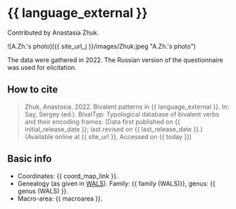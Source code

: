 # {{ language_external }}
Contributed by Anastasia Zhuk. 

![A.Zh.'s photo]({{ site_url_j }}/images/Zhuk.jpeg "A.Zh.'s photo")

The data were gathered in 2022. The Russian version of the questionnaire was used for elicitation.

## How to cite
> Zhuk, Anastasia. 2022. Bivalent patterns in {{ language_external }}. 
> In: Say, Sergey (ed.). BivalTyp: 
> Typological database of bivalent verbs and their encoding frames. 
> (Data first published on {{ initial_release_date }}; last revised on {{ last_release_date }}.) 
> (Available online at {{ site_url }}, Accessed on {{ today }})

## Basic info
- Coordinates: {{ coord_map_link }}.
- Genealogy (as given in [WALS](https://wals.info/)). Family: {{ family (WALS)}}, genus: {{ genus (WALS) }}.
- Macro-area: {{ macroarea }}. 

